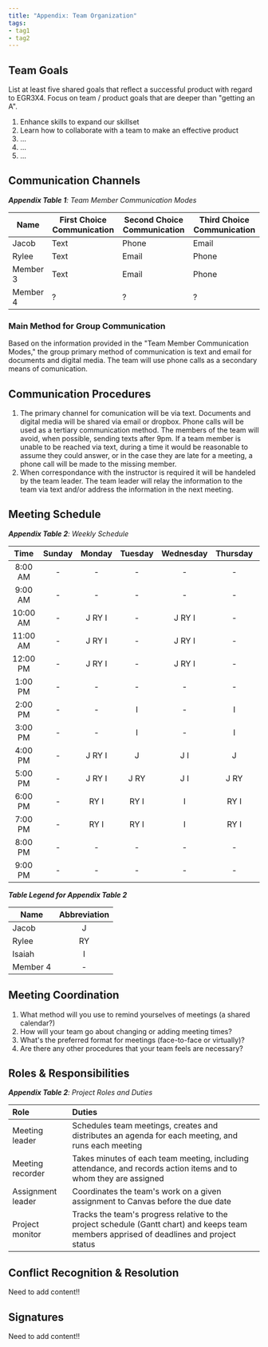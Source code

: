 ```yaml
---
title: "Appendix: Team Organization"
tags:
- tag1
- tag2
---
```


## Team Goals

List at least five shared goals that reflect a successful product with regard to EGR3X4. Focus on team / product goals that are deeper than "getting an A".
1. Enhance skills to expand our skillset
2. Learn how to collaborate with a team to make an effective product
3. ...
4. ...
5. ...

## Communication Channels

_**Appendix Table 1**: Team Member Communication Modes_

|Name                 | First Choice Communication | Second Choice Communication | Third Choice Communication |
|---------------------|----------------------------|-----------------------------|----------------------------|
|Jacob |  Text | Phone | Email |
|Rylee |  Text | Email | Phone |
|Member 3 |  Text | Email | Phone |
|Member 4 |  ? | ? | ? |

### Main Method for Group Communication

Based on the information provided in the "Team Member Communication Modes," the group primary method of communication is text and email for documents and digital media. The team will use phone calls as a secondary means of comunication.
 
## Communication Procedures

1. The primary channel for comunication will be via text. Documents and digital media will be shared via email or dropbox. Phone calls will be used as a tertiary communication method. The members of the team will avoid, when possible, sending texts after 9pm. If a team member is unable to be reached via text, during a time it would be reasonable to assume they could answer, or in the case they are late for a meeting, a phone call will be made to the missing member.
2. When correspondance with the instructor is required it will be handeled by the team leader. The team leader will relay the information to the team via text and/or address the information in the next meeting.
## Meeting Schedule

_**Appendix Table 2**: Weekly Schedule_

| Time | Sunday | Monday | Tuesday | Wednesday | Thursday | Friday | Saturday |
| :------: | :----: | :----: | :----: | :----: | :----: | :----: | :-----: |
| 8:00 AM | - | - | - | - | - | - | - |
| 9:00 AM | - | - | - | - | - | - | - |
| 10:00 AM | - | J RY I | - | J RY I | - | J | - |
| 11:00 AM | - | J RY I | - | J RY I | - | J | - |
| 12:00 PM | - | J RY I | - | J RY I | - | J RY I | RY |
| 1:00 PM | - | - | - | - | - | J RY I | RY |
| 2:00 PM | - | - | I | - | I | J RY I | RY |
| 3:00 PM | - | - | I | - | I | J RY I | RY |
| 4:00 PM | - | J RY I | J | J I | J | J RY | RY |
| 5:00 PM | - | J RY I | J RY | J I | J RY | J RY | RY |
| 6:00 PM | - | RY I | RY I | I | RY I | RY | RY |
| 7:00 PM | - | RY I | RY I | I | RY I | - | - |
| 8:00 PM | - | - | - | - | - | - | - |
| 9:00 PM | - | - | - | - | - | - | - |

_**Table Legend for Appendix Table 2**_

| Name | Abbreviation |
| ----- | :------: |
| Jacob | J |
| Rylee | RY |
| Isaiah | I |
| Member 4 | - |


## Meeting Coordination

1. What method will you use to remind yourselves of meetings (a shared calendar?)
1. How will your team go about changing or adding meeting times?
1. What's the preferred format for meetings (face-to-face or virtually)?
1. Are there any other procedures that your team feels are necessary?

## Roles & Responsibilities

_**Appendix Table 2**: Project Roles and Duties_

| **Role**          | **Duties**                                                                                                                                |
| :---------------- | :---------------------------------------------------------------------------------------------------------------------------------------- |
| Meeting leader    | Schedules team meetings, creates and distributes an agenda for each meeting, and runs each meeting                                        |
| Meeting recorder  | Takes minutes of each team meeting, including attendance, and records action items and to whom they are assigned                          |
| Assignment leader | Coordinates the team's work on a given assignment to Canvas before the due date                                                           |
| Project monitor   | Tracks the team's progress relative to the project schedule (Gantt chart) and keeps team members apprised of deadlines and project status |

## Conflict Recognition & Resolution

Need to add content!!


## Signatures

Need to add content!!

